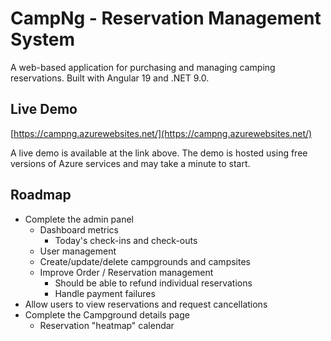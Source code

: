 # CampNg - Reservation Management System
A web-based application for purchasing and managing camping reservations. Built with Angular 19 and .NET 9.0.

## Live Demo
[https://campng.azurewebsites.net/](https://campng.azurewebsites.net/)

A live demo is available at the link above. The demo is hosted using free versions of Azure services and may take a minute to start.

## Roadmap

- Complete the admin panel
  - Dashboard metrics
    - Today's check-ins and check-outs
  - User management
  - Create/update/delete campgrounds and campsites
  - Improve Order / Reservation management
    - Should be able to refund individual reservations
    - Handle payment failures
- Allow users to view reservations and request cancellations
- Complete the Campground details page
  - Reservation "heatmap" calendar